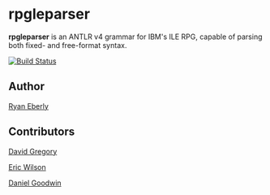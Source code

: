 # rpgleparser

**rpgleparser** is an ANTLR v4 grammar for IBM's ILE RPG, capable of parsing both fixed- and free-format syntax.

[![Build Status](https://travis-ci.org/rpgleparser/rpgleparser.svg?branch=master)](https://travis-ci.org/rpgleparser/rpgleparser)

## Author
[Ryan Eberly](https://github.com/ryaneberly)

## Contributors
[David Gregory](https://github.com/DavidGregory084)

[Eric Wilson](https://github.com/TheEricWilson)

[Daniel Goodwin](https://github.com/danielgoodwin)
